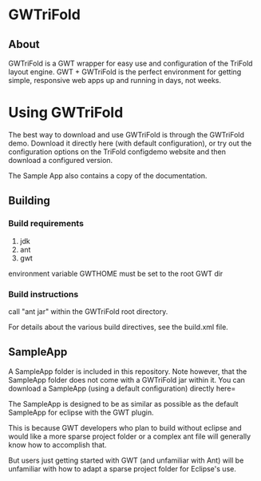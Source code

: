 # GWTriFold

## About

GWTriFold is a GWT wrapper for easy use and configuration of the TriFold layout engine. GWT + GWTriFold is the perfect environment for getting simple, responsive web apps up and running in days, not weeks. 

# Using GWTriFold

The best way to download and use GWTriFold is through the GWTriFold demo. Download it directly here (with default configuration), or try out the configuration options on the TriFold configdemo website and then download a configured version.

The Sample App also contains a copy of the documentation.

## Building

### Build requirements

1. jdk
2. ant
3. gwt

environment variable GWTHOME must be set to the root GWT dir

### Build instructions

call "ant jar" within the GWTriFold root directory.

For details about the various build directives, see the build.xml file.

## SampleApp

A SampleApp folder is included in this repository. Note however, that the SampleApp folder does not come with a GWTriFold jar within it. You can download a SampleApp (using a default configuration) directly here=

The SampleApp is designed to be as similar as possible as the default SampleApp for eclipse with the GWT plugin.

This is because GWT developers who plan to build without eclipse and would like a more sparse project folder or a complex ant file will generally know how to accomplish that. 

But users just getting started with GWT (and unfamiliar with Ant) will be unfamiliar with how to adapt a sparse project folder for Eclipse's use.
